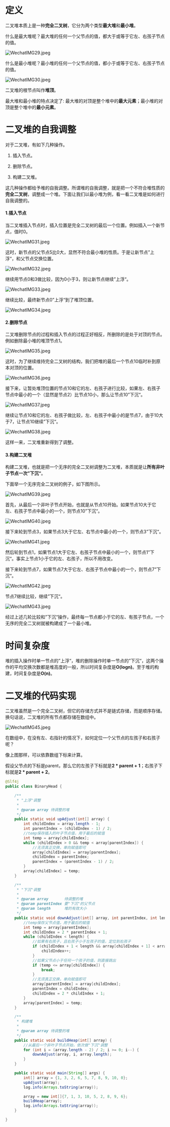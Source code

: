 # 定义

二叉堆本质上是一种**完全二叉树**，它分为两个类型**最大堆**和**最小堆**。

什么是最大堆呢？最大堆的任何一个父节点的值，都大于或等于它左、右孩子节点的值。

![WechatIMG29.jpeg](http://ww1.sinaimg.cn/large/006Vpl27gy1g9oet8bf3mj31hc0p9tu8.jpg)

什么是最小堆呢？最小堆的任何一个父节点的值，都小于或等于它左、右孩子节点的值。

![WechatIMG30.jpeg](http://ww1.sinaimg.cn/large/006Vpl27gy1g9oeungrojj31hc0p94ij.jpg)

二叉堆的根节点叫作**堆顶**。

最大堆和最小堆的特点决定了: 最大堆的对顶是整个堆中的**最大元素**；最小堆的对顶是整个堆中的**最小元素**。

# 二叉堆的自我调整

对于二叉堆，有如下几种操作。

1. 插入节点。

2. 删除节点。
3. 构建二叉堆。

这几种操作都给予堆的自我调整。所谓堆的自我调整，就是把一个不符合堆性质的**完全二叉树**，调整成一个堆。下面让我们以最小堆为例，看一看二叉堆是如何进行自我调整的。

#### 1.插入节点

当二叉堆插入节点时，插入位置是完全二叉树的最后一个位置。例如插入一个新节点，值时0。

![WechatIMG31.jpeg](http://ww1.sinaimg.cn/large/006Vpl27gy1g9ofl8fdatj31hc0p9wzn.jpg)

这时，新节点的父节点5比0大，显然不符合最小堆的性质。于是让新节点”上浮“，和父节点交换位置。

![WechatIMG32.jpeg](http://ww1.sinaimg.cn/large/006Vpl27gy1g9ofmudg4jj31hc0p97ou.jpg)

继续用节点0和3做比较，因为0小于3，则让新节点继续”上浮“。

![WechatIMG33.jpeg](http://ww1.sinaimg.cn/large/006Vpl27gy1g9ofo0omy8j31hc0p9kcl.jpg)

继续比较，最终新节点0”上浮“到了堆顶位置。

![WechatIMG34.jpeg](http://ww1.sinaimg.cn/large/006Vpl27gy1g9ofp5kjw8j31hc0p9ttk.jpg)

#### 2.删除节点

二叉堆删除节点的过程和插入节点的过程正好相反，所删除的是处于对顶的节点。例如删除最小堆的堆顶节点1。

![WechatIMG35.jpeg](http://ww1.sinaimg.cn/large/006Vpl27gy1g9ofs882p0j31hc0p9tsn.jpg)

这时，为了继续维持完全二叉树的结构，我们把堆的最后一个节点10临时补到原本对顶的位置。

![WechatIMG36.jpeg](http://ww1.sinaimg.cn/large/006Vpl27gy1g9oftl1pz0j31hc0p97nt.jpg)

接下来，让暂处堆顶位置的节点10和它的左、右孩子进行比较，如果左、右孩子节点中最小的一个（显然是节点2）比节点10小，那么让节点10”下沉“。

![WechatIMG37.jpeg](http://ww1.sinaimg.cn/large/006Vpl27gy1g9ofv6g31dj31hc0p9qn6.jpg)

继续让节点10和它的左、右孩子做比较，左、右孩子中最小的是节点7，由于10大于7，让节点10继续”下沉“。

![WechatIMG38.jpeg](http://ww1.sinaimg.cn/large/006Vpl27gy1g9ofwms50zj31hc0p9wzs.jpg)

这样一来，二叉堆重新得到了调整。

#### 3.构建二叉堆

构建二叉堆，也就是把一个无序的完全二叉树调整为二叉堆，本质就是让**所有非叶子节点一次”下沉“**。

下面举一个无序完全二叉树的例子，如下图所示。

![WechatIMG39.jpeg](http://ww1.sinaimg.cn/large/006Vpl27gy1g9og09ax1bj31hc0p94j5.jpg)

首先，从最后一个非叶子节点开始，也就是从节点10开始。如果节点10大于它左、右孩子节点中最小的一个，则节点10”下沉“。

![WechatIMG40.jpeg](http://ww1.sinaimg.cn/large/006Vpl27gy1g9og1mgq5sj31hc0p94k6.jpg)

接下来轮到节点3，如果节点3大于它左、右节点中最小的一个，则节点3”下沉“。

![WechatIMG41.jpeg](http://ww1.sinaimg.cn/large/006Vpl27gy1g9og2p9pjwj31hc0p9tt9.jpg)

然后轮到节点1，如果节点1大于它左、右孩子节点中最小的一个，则节点1”下沉“。事实上节点1小于它的左、右孩子，所以不用改变。

接下来轮到节点7，如果节点7大于它左、右孩子节点中最小的一个，则节点7”下沉“。

![WechatIMG42.jpeg](http://ww1.sinaimg.cn/large/006Vpl27gy1g9og53sgb9j31hc0p9nhr.jpg)

节点7继续比较，继续”下沉“。

![WechatIMG43.jpeg](http://ww1.sinaimg.cn/large/006Vpl27gy1g9og5znl5kj31hc0p9qnm.jpg)

经过上述几轮比较和”下沉“操作，最终每一节点都小于它的左、有孩子节点，一个无序的完全二叉树就被构建成了一个最小堆。

# 时间复杂度

堆的插入操作时单一节点的”上浮“，堆的删除操作时单一节点的”下沉“，这两个操作的平均交换次数都是堆高度的一般，所以时间复杂度是**O(logn)**。至于堆的构建，时间复杂度是**O(n)**。

# 二叉堆的代码实现

二叉堆虽然是一个完全二叉树，但它的存储方式并不是链式存储，而是顺序存储。换句话说，二叉堆的所有节点都存储在数组中。

![WechatIMG45.jpeg](http://ww1.sinaimg.cn/large/006Vpl27gy1g9ogmsjww4j31hc0p97ot.jpg)

在数组中，在没有左、右指针的情况下，如何定位一个父节点的左孩子和右孩子呢？

像上图那样，可以依靠数组下标来计算。

假设父节点的下标是parent，那么它的左孩子下标就是**2 * parent + 1**；右孩子下标就是**2 * parent + 2**。

```java
@Slf4j
public class BinaryHead {

    /**
     * "上浮"调整
     *
     * @param array 待调整的堆
     */
    public static void upAdjust(int[] array) {
        int childIndex = array.length - 1;
        int parentIndex = (childIndex - 1) / 2;
        //temp保存插入的叶子节点值，用于最后的赋值
        int temp = array[childIndex];
        while (childIndex > 0 && temp < array[parentIndex]) {
            //无须真正交换，单向赋值即可
            array[childIndex] = array[parentIndex];
            childIndex = parentIndex;
            parentIndex = (parentIndex - 1) / 2;
        }
        array[childIndex] = temp;
    }

    /**
     * "下沉"调整
     *
     * @param array       待调整的堆
     * @param parentIndex 要"下沉"的父节点
     * @param length      堆的有效大小
     */
    public static void downAdjust(int[] array, int parentIndex, int length) {
        //temp保存父节点值，用于最后的赋值
        int temp = array[parentIndex];
        int childIndex = 2 * parentIndex + 1;
        while (childIndex < length) {
            //如果有右孩子，且右孩子小于左孩子的值，定位到右孩子
            if (childIndex + 1 < length && array[childIndex + 1] < array[childIndex]) {
                childIndex++;
            }
            //如果父节点小于任何一个孩子的值，则直接跳出
            if (temp <= array[childIndex]) {
                break;
            }
            //无须真正交换，单向赋值即可
            array[parentIndex] = array[childIndex];
            parentIndex = childIndex;
            childIndex = 2 * childIndex + 1;
        }
        array[parentIndex] = temp;
    }

    /**
     * 构建堆
     *
     * @param array 待调整的堆
     */
    public static void buildHeap(int[] array) {
        //从最后一个非叶子节点开始，依次做"下沉"调整
        for (int i = (array.length - 2) / 2; i >= 0; i--) {
            downAdjust(array, i, array.length);
        }
    }

    public static void main(String[] args) {
        int[] array = {1, 3, 2, 6, 5, 7, 8, 9, 10, 0};
        upAdjust(array);
        log.info(Arrays.toString(array));

        array = new int[]{7, 1, 3, 10, 5, 2, 8, 9, 6};
        buildHeap(array);
        log.info(Arrays.toString(array));
    }

}
```

